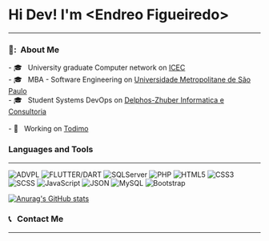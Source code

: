 <html>
  <h1>Hi Dev! I'm &lt;Endreo Figueiredo&gt;</h1>
  <hr>
  <h3> 👧: &nbsp;About Me </h3>
  - 🎓 &nbsp; University graduate Computer network on <a  target="_blank" href="https://www.icec.edu.br/">ICEC</a> <br>
  - 🎓 &nbsp; MBA - Software Engineering on <a  target="_blank"  href="https://www.estudesemfronteiras.com/novo/">Universidade Metropolitane de São Paulo</a> <br>
  - 🎓 &nbsp; Student Systems DevOps on <a  target="_blank"  href="https://hnz.com.br/">Delphos-Zhuber Informatica e Consultoria</a> <br>
 <br>
  - 💼 &nbsp; Working  on <a  target="_blank"  href="https://www.todimo.com.br/">Todimo</a>
  
  
  <h3>Languages and Tools</h3>
  <hr>
    <p align="left">
    <img alt="ADVPL" src="https://img.shields.io/static/v1?label=&message=ADVPL&&color=sucess" title="ADVPL" />
	     <img alt="FLUTTER/DART" src="https://img.shields.io/badge/Flutter-Flutter-blue" title="FLUTTER/DART" />
	<img alt="SQLServer" src="https://img.shields.io/static/v1?label=&message=SQLServer&&color=sucess" title="SQLServer" />
    <img alt="PHP" src="https://img.shields.io/static/v1?label=&message=PHP&&color=blue" title="PHP" />
    <img alt="HTML5" src="https://img.shields.io/badge/-HTML-fff?style=plastic&logo=HTML5" title="HTML5" />
	<img alt="CSS3" src="https://img.shields.io/badge/-CSS-fff?style=plastic&logo=CSS3&logoColor=1572B6" title="CSS3" />
	<img alt="SCSS" src="https://img.shields.io/static/v1?label=&message=SCSS&&color=white" title="SCSS" />
	<img alt="JavaScript" src="https://img.shields.io/badge/-JavaScript-fff?fff&style=plastic&logo=javascript&logoColor=f7ab00" title="JavaScript" />
	<img alt="JSON" src="https://img.shields.io/badge/-JSON-fff?style=plastic&logo=json&logoColor=1a1a1a" title="JSON" />
    <img alt="MySQL" src="https://img.shields.io/badge/-MySQL-fff?style=plastic&logoColor=00758f&logo=mysql" title="MySQL" />
	<img alt="Bootstrap" src="https://img.shields.io/badge/-Bootstrap-fff?style=plastic&logo=bootstrap&logoColor=563D7C" title="Bootstrap" />
</p>

[![Anurag's GitHub stats](https://github-readme-stats.vercel.app/api?username=EndreoTodimo)](https://https://github.com/EndreoTodimo/EndreoTodimo)

  
  <h3> 📞 &nbsp; Contact Me</h3>
  <hr>


  

</html>

